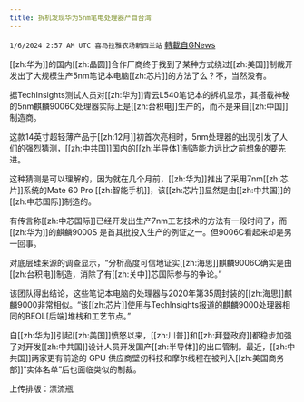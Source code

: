 ```yaml
---
title: 拆机发现华为5nm笔电处理器产自台湾
---
```

`1/6/2024 2:57 AM UTC 喜马拉雅农场新西兰站` [轉載自GNews](https://gnews.org/articles/2189574)

[[zh:华为]]的国内[[zh:晶圆]]合作厂商终于找到了某种方式绕过[[zh:美国]]制裁开发出了大规模生产5nm笔记本电脑[[zh:芯片]]的方法了么？不，当然没有。

据TechInsights测试人员对[[zh:华为]]青云L540笔记本的拆机显示，其搭载神秘的5nm麒麟9006C处理器实际上是[[zh:台积电]]生产的，而不是来自[[zh:中国]]制造商。

这款14英寸超轻薄产品于[[zh:12月]]初首次亮相时，5nm处理器的出现引发了人们的强烈猜测，[[zh:中共国]]国内的[[zh:半导体]]制造能力远比之前想象的要先进。

这种猜测是可以理解的，因为就在几个月前，[[zh:华为]]推出了采用7nm[[zh:芯片]]系统的Mate 60 Pro [[zh:智能手机]]，该[[zh:芯片]]显然是由[[zh:中共国]]的[[zh:中芯国际]]制造的。

有传言称[[zh:中芯国际]]已经开发出生产7nm工艺技术的方法有一段时间了，而[[zh:华为]]的麒麟9000S 是首其批投入生产的例证之一。但9006C看起来却是另一回事。

对底层硅来源的调查显示，“分析高度可信地证实[[zh:海思]]麒麟9006C确实是由[[zh:台积电]]制造，消除了有[[zh:关中]]芯国际参与的争论。”

该团队得出结论，这些笔记本电脑的处理器与2020年第35周封装的[[zh:海思]]麒麟9000非常相似。“该[[zh:芯片]]使用与TechInsights报道的麒麟9000处理器相同的BEOL\[后端\]堆栈和工艺节点。”

自[[zh:华为]]引起[[zh:美国]]愤怒以来，[[zh:川普]]和[[zh:拜登政府]]都稳步加强了对开发[[zh:中共国]]设计人员开发国产[[zh:半导体]]的出口管制。最近，[[zh:中共国]]两家更有前途的 GPU 供应商壁仞科技和摩尔线程在被列入[[zh:美国商务部]]“实体名单”后也面临类似的制裁。

上传排版：漂流瓶
